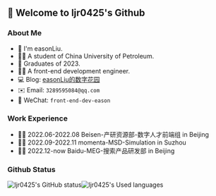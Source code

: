 ## 👋 Welcome to ljr0425's Github 

### About Me
- 🙋 I'm easonLiu.
- 👨‍🎓 A student of China University of Petroleum.
- 👋 Graduates of 2023.
- 👨‍💻 A front-end development engineer.
- 💻 Blog: [easonLiu的数字花园](https://www.yuque.com/easonliu-rl8as) 
- ✉️ Email: `3289595084@qq.com`
- 💬 WeChat: `front-end-dev-eason`

### Work Experience
- 👨‍💻 2022.06-2022.08 Beisen-产研资源部-数字人才前端组 in Beijing
- 👨‍💻 2022.09-2022.11 momenta-MSD-Simulation in Suzhou
- 👨‍💻 2022.12-now Baidu-MEG-搜索产品研发部 in Beijing

### Github Status
![ljr0425's GitHub status](https://github-readme-stats.vercel.app/api?username=ljr0425&show_icons=true)![ljr0425's Used languages](https://github-readme-stats.vercel.app/api/top-langs/?username=ljr0425&layout=compact&hide_border=true&langs_count=10) 



<!-- ![ljr0425's GitHub status](https://github-readme-stats.vercel.app/api?username=ljr0425&count_private=true) -->
